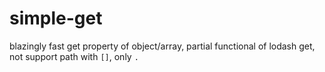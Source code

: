 # simple-get
blazingly fast get property of object/array, partial functional of lodash get, not support path with `[]`, only `.`
